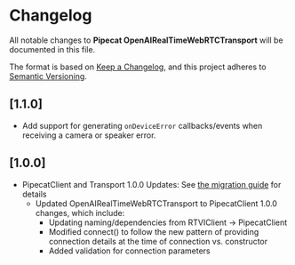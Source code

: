 # Changelog

All notable changes to **Pipecat OpenAIRealTimeWebRTCTransport** will be documented in this file.

The format is based on [Keep a Changelog](https://keepachangelog.com/en/1.0.0/),
and this project adheres to [Semantic Versioning](https://semver.org/spec/v2.0.0.html).

## [1.1.0]

- Add support for generating `onDeviceError` callbacks/events when receiving a camera or speaker error.

## [1.0.0]

- PipecatClient and Transport 1.0.0 Updates:
  See [the migration guide](https://docs.pipecat.ai/client/js/migration-guide) for details
  - Updated OpenAIRealTimeWebRTCTransport to PipecatClient 1.0.0 changes, which include:
    - Updating naming/dependencies from RTVIClient -> PipecatClient
    - Modified connect() to follow the new pattern of providing connection details at the time of connection vs. constructor
    - Added validation for connection parameters
 